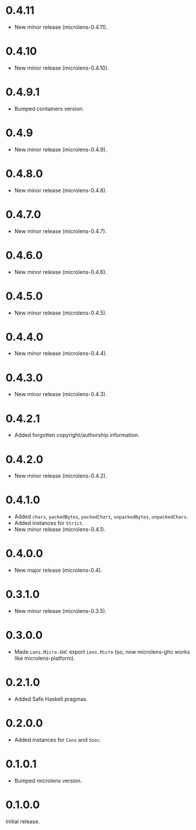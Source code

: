 # 0.4.11

* New minor release (microlens-0.4.11).

# 0.4.10

* New minor release (microlens-0.4.10).

# 0.4.9.1

* Bumped containers version.

# 0.4.9

* New minor release (microlens-0.4.9).

# 0.4.8.0

* New minor release (microlens-0.4.8).

# 0.4.7.0

* New minor release (microlens-0.4.7).

# 0.4.6.0

* New minor release (microlens-0.4.6).

# 0.4.5.0

* New minor release (microlens-0.4.5).

# 0.4.4.0

* New minor release (microlens-0.4.4).

# 0.4.3.0

* New minor release (microlens-0.4.3).

# 0.4.2.1

* Added forgotten copyright/authorship information.

# 0.4.2.0

* New minor release (microlens-0.4.2).

# 0.4.1.0

* Added `chars`, `packedBytes`, `packedChars`, `unpackedBytes`, `unpackedChars`.
* Added instances for `Strict`.
* New minor release (microlens-0.4.1).

# 0.4.0.0

* New major release (microlens-0.4).

# 0.3.1.0

* New minor release (microlens-0.3.5).

# 0.3.0.0

* Made `Lens.Micro.GHC` export `Lens.Micro` (so, now microlens-ghc works like microlens-platform).

# 0.2.1.0

* Added Safe Haskell pragmas.

# 0.2.0.0

* Added instances for `Cons` and `Snoc`.

# 0.1.0.1

* Bumped microlens version.

# 0.1.0.0

Initial release.
